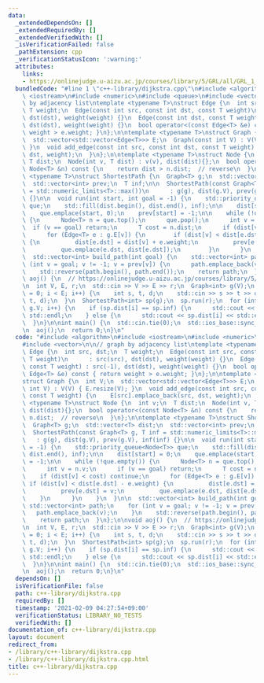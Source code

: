 ```yaml
---
data:
  _extendedDependsOn: []
  _extendedRequiredBy: []
  _extendedVerifiedWith: []
  _isVerificationFailed: false
  _pathExtension: cpp
  _verificationStatusIcon: ':warning:'
  attributes:
    links:
    - https://onlinejudge.u-aizu.ac.jp/courses/library/5/GRL/all/GRL_1_A
  bundledCode: "#line 1 \"c++-library/dijkstra.cpp\"\n#include <algorithm>\n#include\
    \ <iostream>\n#include <numeric>\n#include <queue>\n#include <vector>\n\n// graph\
    \ by adjacency list\ntemplate <typename T>\nstruct Edge {\n  int src, dst;\n \
    \ T weight;\n  Edge(const int src, const int dst, const T weight)\n      : src(src),\
    \ dst(dst), weight(weight) {}\n  Edge(const int dst, const T weight) : src(-1),\
    \ dst(dst), weight(weight) {}\n  bool operator<(const Edge<T> &e) const { return\
    \ weight > e.weight; }\n};\n\ntemplate <typename T>\nstruct Graph {\n  int V;\n\
    \  std::vector<std::vector<Edge<T>>> E;\n  Graph(const int V) : V(V) { E.resize(V);\
    \ }\n  void add_edge(const int src, const int dst, const T weight) {\n    E[src].emplace_back(src,\
    \ dst, weight);\n  }\n};\n\ntemplate <typename T>\nstruct Node {\n  int v;\n \
    \ T dist;\n  Node(int v, T dist) : v(v), dist(dist){};\n  bool operator<(const\
    \ Node<T> &n) const {\n    return dist > n.dist;  // reverse\n  }\n};\n\ntemplate\
    \ <typename T>\nstruct ShortestPath {\n  Graph<T> g;\n  std::vector<T> dist;\n\
    \  std::vector<int> prev;\n  T inf;\n\n  ShortestPath(const Graph<T> g, T inf\
    \ = std::numeric_limits<T>::max())\n      : g(g), dist(g.V), prev(g.V), inf(inf)\
    \ {}\n\n  void run(int start, int goal = -1) {\n    std::priority_queue<Node<T>>\
    \ que;\n    std::fill(dist.begin(), dist.end(), inf);\n\n    dist[start] = 0;\n\
    \    que.emplace(start, 0);\n    prev[start] = -1;\n\n    while (!que.empty())\
    \ {\n      Node<T> n = que.top();\n      que.pop();\n      int v = n.v;\n    \
    \  if (v == goal) return;\n      T cost = n.dist;\n      if (dist[v] < cost) continue;\n\
    \      for (Edge<T> e : g.E[v]) {\n        if (dist[v] < dist[e.dst] - e.weight)\
    \ {\n          dist[e.dst] = dist[v] + e.weight;\n          prev[e.dst] = v;\n\
    \          que.emplace(e.dst, dist[e.dst]);\n        }\n      }\n    }\n  }\n\n\
    \  std::vector<int> build_path(int goal) {\n    std::vector<int> path;\n    for\
    \ (int v = goal; v != -1; v = prev[v]) {\n      path.emplace_back(v);\n    }\n\
    \    std::reverse(path.begin(), path.end());\n    return path;\n  }\n};\n\nvoid\
    \ aoj() {\n  // https://onlinejudge.u-aizu.ac.jp/courses/library/5/GRL/all/GRL_1_A\n\
    \n  int V, E, r;\n  std::cin >> V >> E >> r;\n  Graph<int> g(V);\n  for (int i\
    \ = 0; i < E; i++) {\n    int s, t, d;\n    std::cin >> s >> t >> d;\n    g.add_edge(s,\
    \ t, d);\n  }\n  ShortestPath<int> sp(g);\n  sp.run(r);\n  for (int i = 0; i <\
    \ g.V; i++) {\n    if (sp.dist[i] == sp.inf) {\n      std::cout << \"INF\" <<\
    \ std::endl;\n    } else {\n      std::cout << sp.dist[i] << std::endl;\n    }\n\
    \  }\n}\n\nint main() {\n  std::cin.tie(0);\n  std::ios_base::sync_with_stdio(false);\n\
    \n  aoj();\n  return 0;\n}\n"
  code: "#include <algorithm>\n#include <iostream>\n#include <numeric>\n#include <queue>\n\
    #include <vector>\n\n// graph by adjacency list\ntemplate <typename T>\nstruct\
    \ Edge {\n  int src, dst;\n  T weight;\n  Edge(const int src, const int dst, const\
    \ T weight)\n      : src(src), dst(dst), weight(weight) {}\n  Edge(const int dst,\
    \ const T weight) : src(-1), dst(dst), weight(weight) {}\n  bool operator<(const\
    \ Edge<T> &e) const { return weight > e.weight; }\n};\n\ntemplate <typename T>\n\
    struct Graph {\n  int V;\n  std::vector<std::vector<Edge<T>>> E;\n  Graph(const\
    \ int V) : V(V) { E.resize(V); }\n  void add_edge(const int src, const int dst,\
    \ const T weight) {\n    E[src].emplace_back(src, dst, weight);\n  }\n};\n\ntemplate\
    \ <typename T>\nstruct Node {\n  int v;\n  T dist;\n  Node(int v, T dist) : v(v),\
    \ dist(dist){};\n  bool operator<(const Node<T> &n) const {\n    return dist >\
    \ n.dist;  // reverse\n  }\n};\n\ntemplate <typename T>\nstruct ShortestPath {\n\
    \  Graph<T> g;\n  std::vector<T> dist;\n  std::vector<int> prev;\n  T inf;\n\n\
    \  ShortestPath(const Graph<T> g, T inf = std::numeric_limits<T>::max())\n   \
    \   : g(g), dist(g.V), prev(g.V), inf(inf) {}\n\n  void run(int start, int goal\
    \ = -1) {\n    std::priority_queue<Node<T>> que;\n    std::fill(dist.begin(),\
    \ dist.end(), inf);\n\n    dist[start] = 0;\n    que.emplace(start, 0);\n    prev[start]\
    \ = -1;\n\n    while (!que.empty()) {\n      Node<T> n = que.top();\n      que.pop();\n\
    \      int v = n.v;\n      if (v == goal) return;\n      T cost = n.dist;\n  \
    \    if (dist[v] < cost) continue;\n      for (Edge<T> e : g.E[v]) {\n       \
    \ if (dist[v] < dist[e.dst] - e.weight) {\n          dist[e.dst] = dist[v] + e.weight;\n\
    \          prev[e.dst] = v;\n          que.emplace(e.dst, dist[e.dst]);\n    \
    \    }\n      }\n    }\n  }\n\n  std::vector<int> build_path(int goal) {\n   \
    \ std::vector<int> path;\n    for (int v = goal; v != -1; v = prev[v]) {\n   \
    \   path.emplace_back(v);\n    }\n    std::reverse(path.begin(), path.end());\n\
    \    return path;\n  }\n};\n\nvoid aoj() {\n  // https://onlinejudge.u-aizu.ac.jp/courses/library/5/GRL/all/GRL_1_A\n\
    \n  int V, E, r;\n  std::cin >> V >> E >> r;\n  Graph<int> g(V);\n  for (int i\
    \ = 0; i < E; i++) {\n    int s, t, d;\n    std::cin >> s >> t >> d;\n    g.add_edge(s,\
    \ t, d);\n  }\n  ShortestPath<int> sp(g);\n  sp.run(r);\n  for (int i = 0; i <\
    \ g.V; i++) {\n    if (sp.dist[i] == sp.inf) {\n      std::cout << \"INF\" <<\
    \ std::endl;\n    } else {\n      std::cout << sp.dist[i] << std::endl;\n    }\n\
    \  }\n}\n\nint main() {\n  std::cin.tie(0);\n  std::ios_base::sync_with_stdio(false);\n\
    \n  aoj();\n  return 0;\n}\n"
  dependsOn: []
  isVerificationFile: false
  path: c++-library/dijkstra.cpp
  requiredBy: []
  timestamp: '2021-02-09 04:27:54+09:00'
  verificationStatus: LIBRARY_NO_TESTS
  verifiedWith: []
documentation_of: c++-library/dijkstra.cpp
layout: document
redirect_from:
- /library/c++-library/dijkstra.cpp
- /library/c++-library/dijkstra.cpp.html
title: c++-library/dijkstra.cpp
---
```

